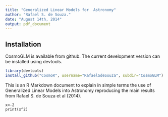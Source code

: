 ```yaml
---
title: "Generalized Linear Models for  Astronomy"
author: "Rafael S. de Souza."
date: "August 14th, 2014"
output: pdf_document
---
```


Installation
------------

CosmoGLM is available from github. The current development version can be installed using devtools.

```r
library(devtools)
install_github("CosmoR", username="RafaelSdeSouza", subdir="CosmoGLM")

```

This is an R Markdown document to explain in simple terms the use of Generalized Linear Models into Astronomy reproducing the main results from Rafael S. de Souza et al (2014).


```{r}
x<-2
print(x^2)
```

